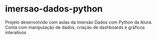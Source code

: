 # imersao-dados-python
Projeto desenvolvido com aulas da Imersão Dados com Python da Alura. Conta com manipulação de dados, criação de dashboards e gráficos interativos
